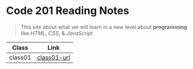 # Code 201 Reading Notes

> This site about what we will learn in a new level about **programming** like *HTML*, *CSS*, & *JavaScript* 

| Class | Link |
| ----- | ---- |
| class01 | [class01-url](https://esraamamoun.github.io/reading-notes/class01) |
